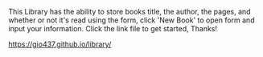 This Library has the ability to store books title, the author, the pages, and whether or not it's read using the form, click 'New Book' to open form and input your information. Click the link file to get started, Thanks!

https://gio437.github.io/library/
